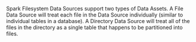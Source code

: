 Spark Filesystem Data Sources support two types of Data Assets.  A File Data Source will treat each file in the Data Source individually (similar to individual tables in a database).  A Directory Data Source will treat all of the files in the directory as a single table that happens to be partitioned into files.